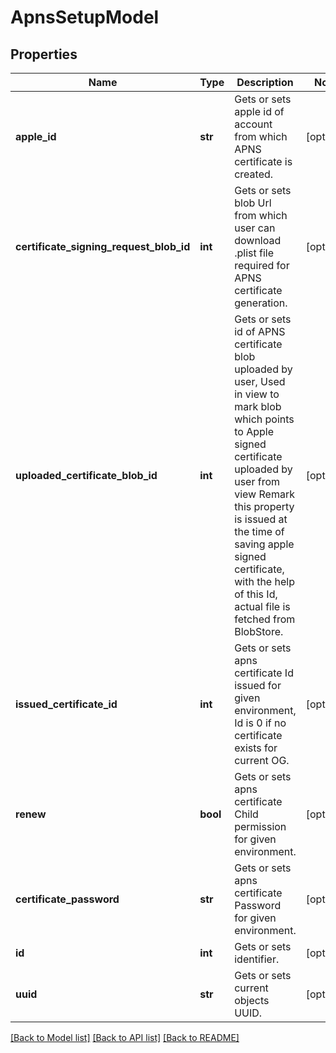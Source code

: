 # ApnsSetupModel

## Properties
Name | Type | Description | Notes
------------ | ------------- | ------------- | -------------
**apple_id** | **str** | Gets or sets apple id of account from which APNS certificate is created. | [optional] 
**certificate_signing_request_blob_id** | **int** | Gets or sets blob Url from which user can download .plist file required for APNS certificate generation. | [optional] 
**uploaded_certificate_blob_id** | **int** | Gets or sets id of APNS certificate blob uploaded by user,  Used in view to mark blob which points to Apple signed certificate uploaded by user from view  Remark this property is issued at the time of saving apple signed certificate, with the help of this Id, actual file is fetched from BlobStore. | [optional] 
**issued_certificate_id** | **int** | Gets or sets apns certificate Id issued for given environment, Id is 0 if no certificate exists for current OG. | [optional] 
**renew** | **bool** | Gets or sets apns certificate Child permission for given environment. | [optional] 
**certificate_password** | **str** | Gets or sets apns certificate Password for given environment. | [optional] 
**id** | **int** | Gets or sets identifier. | [optional] 
**uuid** | **str** | Gets or sets current objects UUID. | [optional] 

[[Back to Model list]](../README.md#documentation-for-models) [[Back to API list]](../README.md#documentation-for-api-endpoints) [[Back to README]](../README.md)


